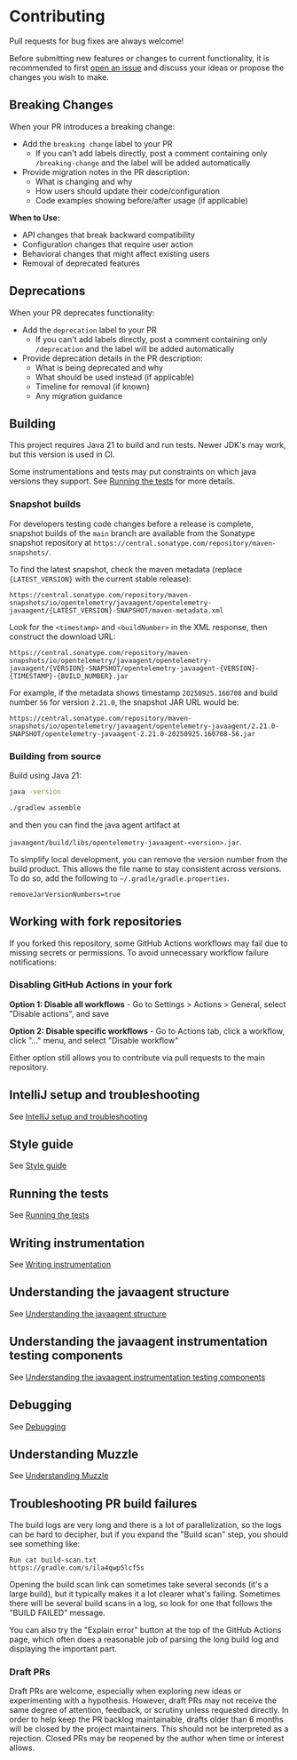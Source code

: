 # Contributing

Pull requests for bug fixes are always welcome!

Before submitting new features or changes to current functionality, it is recommended to first
[open an issue](https://github.com/open-telemetry/opentelemetry-java-instrumentation/issues/new)
and discuss your ideas or propose the changes you wish to make.


## Breaking Changes

When your PR introduces a breaking change:

* Add the `breaking change` label to your PR
  - If you can't add labels directly, post a comment containing only `/breaking-change` and the label will be added automatically
* Provide migration notes in the PR description:
  - What is changing and why
  - How users should update their code/configuration
  - Code examples showing before/after usage (if applicable)

**When to Use:**

* API changes that break backward compatibility
* Configuration changes that require user action
* Behavioral changes that might affect existing users
* Removal of deprecated features

## Deprecations

When your PR deprecates functionality:

* Add the `deprecation` label to your PR
  - If you can't add labels directly, post a comment containing only `/deprecation` and the label will be added automatically
* Provide deprecation details in the PR description:
  - What is being deprecated and why
  - What should be used instead (if applicable)
  - Timeline for removal (if known)
  - Any migration guidance

## Building

This project requires Java 21 to build and run tests. Newer JDK's may work, but this version is used in CI.

Some instrumentations and tests may put constraints on which java versions they support.
See [Running the tests](./docs/contributing/running-tests.md) for more details.

### Snapshot builds

For developers testing code changes before a release is complete, snapshot builds of the `main`
branch are available from the Sonatype snapshot repository at `https://central.sonatype.com/repository/maven-snapshots/`.

To find the latest snapshot, check the maven metadata (replace `{LATEST_VERSION}` with the current
stable release):

```
https://central.sonatype.com/repository/maven-snapshots/io/opentelemetry/javaagent/opentelemetry-javaagent/{LATEST_VERSION}-SNAPSHOT/maven-metadata.xml
```

Look for the `<timestamp>` and `<buildNumber>` in the XML response, then construct the download URL:

```
https://central.sonatype.com/repository/maven-snapshots/io/opentelemetry/javaagent/opentelemetry-javaagent/{VERSION}-SNAPSHOT/opentelemetry-javaagent-{VERSION}-{TIMESTAMP}-{BUILD_NUMBER}.jar
```

For example, if the metadata shows timestamp `20250925.160708` and build number `56` for version
`2.21.0`, the snapshot JAR URL would be:

```
https://central.sonatype.com/repository/maven-snapshots/io/opentelemetry/javaagent/opentelemetry-javaagent/2.21.0-SNAPSHOT/opentelemetry-javaagent-2.21.0-20250925.160708-56.jar
```

### Building from source

Build using Java 21:

```bash
java -version
```

```bash
./gradlew assemble
```

and then you can find the java agent artifact at

`javaagent/build/libs/opentelemetry-javaagent-<version>.jar`.

To simplify local development, you can remove the version number from the build product. This allows
the file name to stay consistent across versions. To do so, add the following to
`~/.gradle/gradle.properties`.

```properties
removeJarVersionNumbers=true
```

## Working with fork repositories

If you forked this repository, some GitHub Actions workflows may fail due to missing secrets or permissions. To avoid unnecessary workflow failure notifications:

### Disabling GitHub Actions in your fork

**Option 1: Disable all workflows** - Go to Settings > Actions > General, select "Disable actions", and save

**Option 2: Disable specific workflows** - Go to Actions tab, click a workflow, click "..." menu, and select "Disable workflow"

Either option still allows you to contribute via pull requests to the main repository.

## IntelliJ setup and troubleshooting

See [IntelliJ setup and troubleshooting](docs/contributing/intellij-setup-and-troubleshooting.md)

## Style guide

See [Style guide](docs/contributing/style-guideline.md)

## Running the tests

See [Running the tests](docs/contributing/running-tests.md)

## Writing instrumentation

See [Writing instrumentation](docs/contributing/writing-instrumentation.md)

## Understanding the javaagent structure

See [Understanding the javaagent structure](docs/contributing/javaagent-structure.md)

## Understanding the javaagent instrumentation testing components

See [Understanding the javaagent instrumentation testing components](docs/contributing/javaagent-test-infra.md)

## Debugging

See [Debugging](docs/contributing/debugging.md)

## Understanding Muzzle

See [Understanding Muzzle](docs/contributing/muzzle.md)

## Troubleshooting PR build failures

The build logs are very long and there is a lot of parallelization, so the logs can be hard to
decipher, but if you expand the "Build scan" step, you should see something like:

```text
Run cat build-scan.txt
https://gradle.com/s/ila4qwp5lcf5s
```

Opening the build scan link can sometimes take several seconds (it's a large build), but it
typically makes it a lot clearer what's failing. Sometimes there will be several build scans in a
log, so look for one that follows the "BUILD FAILED" message.

You can also try the "Explain error" button at the top of the GitHub Actions page,
which often does a reasonable job of parsing the long build log and displaying the important part.

### Draft PRs

Draft PRs are welcome, especially when exploring new ideas or experimenting with a hypothesis.
However, draft PRs may not receive the same degree of attention, feedback, or scrutiny unless
requested directly. In order to help keep the PR backlog maintainable, drafts older than 6 months
will be closed by the project maintainers. This should not be interpreted as a rejection. Closed
PRs may be reopened by the author when time or interest allows.
